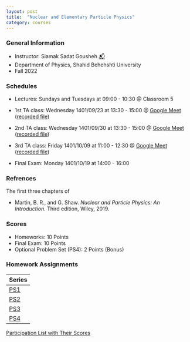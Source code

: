 ```yaml
---
layout: post
title:  "Nuclear and Elementary Particle Physics"
category: courses
---
```

### General Information
+ Instructor: Siamak Sadat Gousheh [📬][gousheh_mail]
+ Department of Physics, Shahid Behehshti University
+ Fall 2022

### Schedules
+ Lectures: Sundays and Tuesdays at 09:00 - 10:30 @ Classroom 5

+ 1st TA class: Wednesday 1401/09/23 at 13:30 - 15:00 @ [Google Meet][gmeet] ([recorded file][c1])
+ 2nd TA class: Wednesday 1401/09/30 at 13:30 - 15:00 @ [Google Meet][gmeet] ([recorded file][c2])
+ 3rd TA class: Friday 1401/10/09 at 11:00 - 12:30 @ [Google Meet][gmeet] ([recorded file][c3])

+ Final Exam: Monday 1401/10/19 at 14:00 - 16:00

### Refrences
The first three chapters of
+ Martin, B. R., and G. Shaw. *Nuclear and Particle Physics: An Introduction.* Third edition, Wiley, 2019.

### Scores
+ Homeworks: 10 Points
+ Final Exam: 10 Points
+ Optional Problem Set (PS4): 2 Points (Bonus)

### Homework Assignments

|Series        |
|--------------|
|[PS1][1]      |
|[PS2][2]      |
|[PS3][3]      |
|[PS4][4]      |

[Participation List with Their Scores][parti]

[gousheh_mail]:  mailto:ss-gousheh@sbu.ac.ir

[gmeet]:  https://meet.google.com/hbv-kncc-nab

[c1]: https://mailsbuacir-my.sharepoint.com/:v:/g/personal/m_dehpour_mail_sbu_ac_ir/ETqf51m2YURJpNXAfPOfALMBmOTP-ikcVFr3yKkKlWXa4g?e=aHh96g
[c2]: https://mailsbuacir-my.sharepoint.com/:v:/g/personal/m_dehpour_mail_sbu_ac_ir/EYMVe0roENlOjQT1YLjrUD0BSF86jJsEWOH_6xBfBiq2Ig?e=A9C1SG
[c3]: https://mailsbuacir-my.sharepoint.com/:v:/g/personal/m_dehpour_mail_sbu_ac_ir/EQxrHpluLi5FloJ-cBL4jYQBjSgsbS_Kd0bKhot1qRhT0w?e=xxhItk

[1]: http://dehpour.github.io/2022-09-13-nuclear-and-particle/PS1.pdf
[2]: http://dehpour.github.io/2022-09-13-nuclear-and-particle/PS2.pdf
[3]: http://dehpour.github.io/2022-09-13-nuclear-and-particle/PS3.pdf
[4]: http://dehpour.github.io/2022-09-13-nuclear-and-particle/PS4.pdf

[parti]: https://dehpour.github.io/2022-09-13-nuclear-and-particle/Participation.pdf
